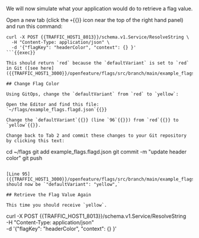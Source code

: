 We will now simulate what your application would do to retrieve a flag value.

Open a new tab (click the `+`{{}} icon near the top of the right hand panel) and run this command:

```
curl -X POST {{TRAFFIC_HOST1_8013}}/schema.v1.Service/ResolveString \
  -H "Content-Type: application/json" \
  -d '{"flagKey": "headerColor", "context": {} }'
```{{exec}}

This should return `red` because the `defaultVariant` is set to `red` in Git ([see here]({{TRAFFIC_HOST1_3000}}/openfeature/flags/src/branch/main/example_flags.flagd.json#L96)).

## Change Flag Color

Using GitOps, change the `defaultVariant` from `red` to `yellow`:

Open the Editor and find this file: `~/flags/example_flags.flagd.json`{{}}

Change the `defaultVariant`{{}} (line `96`{{}}) from `red`{{}} to `yellow`{{}}.

Change back to Tab 2 and commit these changes to your Git repository by clicking this text:

```
cd ~/flags
git add example_flags.flagd.json
git commit -m "update header color"
git push
```{{exec}}

[Line 95]({{TRAFFIC_HOST1_3000}}/openfeature/flags/src/branch/main/example_flags.flagd.json#L96) should now be `"defaultVariant": "yellow",`

## Retrieve the Flag Value Again

This time you should receive `yellow`.

```
curl -X POST {{TRAFFIC_HOST1_8013}}/schema.v1.Service/ResolveString \
  -H "Content-Type: application/json" \
  -d '{"flagKey": "headerColor", "context": {} }'
```{{exec}}
